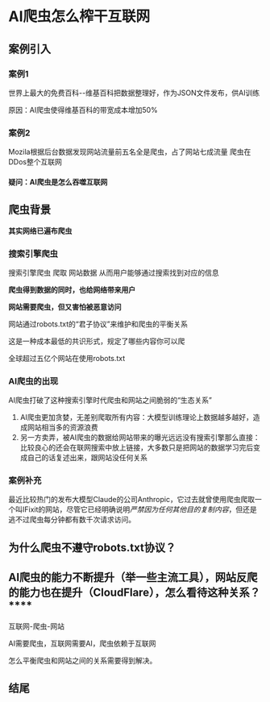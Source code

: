 # AI爬虫怎么榨干互联网

## 案例引入

### 案例1

世界上最大的免费百科--维基百科把数据整理好，作为JSON文件发布，供AI训练

原因：AI爬虫使得维基百科的带宽成本增加50%

### 案例2

Mozila根据后台数据发现网站流量前五名全是爬虫，占了网站七成流量
爬虫在DDos整个互联网

#### **疑问：AI爬虫是怎么吞噬互联网**

## 爬虫背景

**其实网络已遍布爬虫**

### 搜索引擎爬虫

搜索引擎爬虫 爬取 网站数据 从而用户能够通过搜索找到对应的信息

**爬虫得到数据的同时，也给网络带来用户**

**网站需要爬虫，但又害怕被恶意访问**

网站通过robots.txt的“君子协议”来维护和爬虫的平衡关系

这是一种成本最低的共识形式，规定了哪些内容你可以爬

全球超过五亿个网站在使用robots.txt

### **AI爬虫的出现**

AI爬虫打破了这种搜索引擎时代爬虫和网站之间脆弱的“生态关系”

1. AI爬虫更加贪婪，无差别爬取所有内容：大模型训练理论上数据越多越好，造成网站相当多的资源浪费
2. 另一方卖弄，被AI爬虫的数据给网站带来的曝光远远没有搜索引擎那么直接：比较良心的还会在联网搜索中放上链接，大多数只是把网站的数据学习完后变成自己的话复述出来，跟网站没任何关系

### **案例补充**

最近比较热门的发布大模型Claude的公司Anthropic，它过去就曾使用爬虫爬取一个叫IFixit的网站，尽管它已经明确说明*严禁因为任何其他目的复制内容*，但还是逃不过爬虫每分钟都有数千次请求访问。

## 为什么爬虫不遵守robots.txt协议？


## AI爬虫的能力不断提升（举一些主流工具），网站反爬的能力也在提升（CloudFlare），怎么看待这种关系？****


互联网-爬虫-网站

AI需要爬虫，互联网需要AI，爬虫依赖于互联网

怎么平衡爬虫和网站之间的关系需要得到解决。


## 结尾


